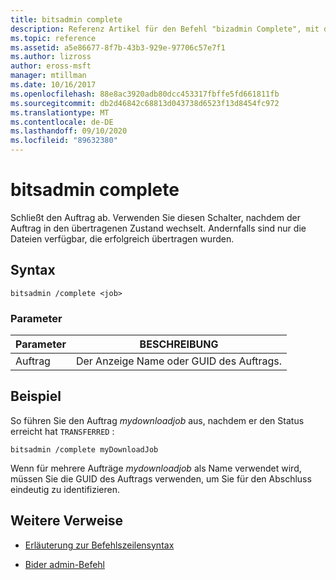 ```yaml
---
title: bitsadmin complete
description: Referenz Artikel für den Befehl "bizadmin Complete", mit dem der Auftrag abgeschlossen wird.
ms.topic: reference
ms.assetid: a5e86677-8f7b-43b3-929e-97706c57e7f1
ms.author: lizross
author: eross-msft
manager: mtillman
ms.date: 10/16/2017
ms.openlocfilehash: 88e8ac3920adb80dcc453317fbffe5fd661811fb
ms.sourcegitcommit: db2d46842c68813d043738d6523f13d8454fc972
ms.translationtype: MT
ms.contentlocale: de-DE
ms.lasthandoff: 09/10/2020
ms.locfileid: "89632380"
---
```

# <a name="bitsadmin-complete"></a>bitsadmin complete

Schließt den Auftrag ab. Verwenden Sie diesen Schalter, nachdem der Auftrag in den übertragenen Zustand wechselt. Andernfalls sind nur die Dateien verfügbar, die erfolgreich übertragen wurden.

## <a name="syntax"></a>Syntax

```
bitsadmin /complete <job>
```

### <a name="parameters"></a>Parameter

| Parameter | BESCHREIBUNG |
| --------- | ----------- |
| Auftrag | Der Anzeige Name oder GUID des Auftrags. |

## <a name="example"></a>Beispiel

So führen Sie den Auftrag *mydownloadjob* aus, nachdem er den Status erreicht hat `TRANSFERRED` :

```
bitsadmin /complete myDownloadJob
```

Wenn für mehrere Aufträge *mydownloadjob* als Name verwendet wird, müssen Sie die GUID des Auftrags verwenden, um Sie für den Abschluss eindeutig zu identifizieren.

## <a name="additional-references"></a>Weitere Verweise

- [Erläuterung zur Befehlszeilensyntax](command-line-syntax-key.md)

- [Bider admin-Befehl](bitsadmin.md)

